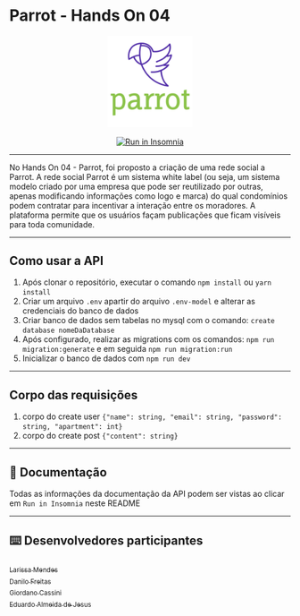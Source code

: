 # Parrot - Hands On 04

<p align="center">
  <img src="./docs/logo.png" width="30%">
</p>
<p align="center">
<a href="https://insomnia.rest/run/?label=Parrot&uri=https%3A%2F%2Fraw.githubusercontent.com%2Fdanilojpfreitas%2FHands_On_04_Typeorm%2Fmain%2Fdocs%2FInsomnia_2022-09-07.json" target="_blank"><img src="https://insomnia.rest/images/run.svg" alt="Run in Insomnia"></a>
</p>

---

No Hands On 04 - Parrot, foi proposto a criação de uma rede social a Parrot. A rede social Parrot é um sistema white label (ou seja, um sistema modelo criado por uma empresa que pode ser reutilizado por outras, apenas modificando informações como logo e marca) do qual condomínios podem contratar para incentivar a interação entre os moradores. A plataforma permite que os usuários façam publicações que ficam visíveis para toda comunidade.

---
## Como usar a API
1. Após clonar o repositório, executar o comando `npm install` ou `yarn install`
2. Criar um arquivo `.env` apartir do arquivo `.env-model` e alterar as credenciais do banco de dados
3. Criar banco de dados sem tabelas no mysql com o comando: `create database nomeDaDatabase`
4. Após configurado, realizar as migrations com os comandos: `npm run migration:generate` e em seguida `npm run migration:run`
5. Inicializar o banco de dados com `npm run dev`
  
---
## Corpo das requisições

1. corpo do create user `{"name": string, "email": string, "password": string, "apartment": int}`
2. corpo do create post `{"content": string}`

---
## :page_with_curl: Documentação

Todas as informações da documentação da API podem ser vistas ao clicar em `Run in Insomnia` neste README  

---
## :keyboard: Desenvolvedores participantes

[<sub>Larissa Mendes</sub>](https://github.com/annalare)  
[<sub>Danilo Freitas</sub>](https://github.com/danilojpfreitas)  
[<sub>Giordano Cassini</sub>](https://github.com/giordanocassini)  
[<sub>Eduardo Almeida de Jesus</sub>](https://github.com/)  
